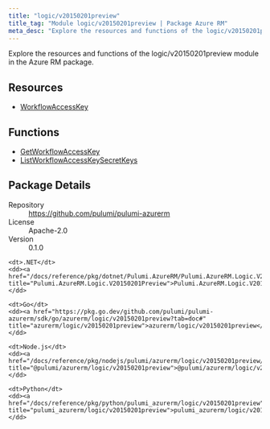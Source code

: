 ```yaml
---
title: "logic/v20150201preview"
title_tag: "Module logic/v20150201preview | Package Azure RM"
meta_desc: "Explore the resources and functions of the logic/v20150201preview module in the Azure RM package."
---
```


<!-- WARNING: this file was generated by Pulumi Docs Generator. -->
<!-- Do not edit by hand unless you're certain you know what you are doing! -->

Explore the resources and functions of the logic/v20150201preview module in the Azure RM package.

<h2 id="resources">Resources</h2>
<ul class="api">
    <li><a href="workflowaccesskey" title="WorkflowAccessKey"><span class="symbol resource"></span>WorkflowAccessKey</a></li>
</ul>

<h2 id="functions">Functions</h2>
<ul class="api">
    <li><a href="getworkflowaccesskey" title="GetWorkflowAccessKey"><span class="symbol function"></span>GetWorkflowAccessKey</a></li>
    <li><a href="listworkflowaccesskeysecretkeys" title="ListWorkflowAccessKeySecretKeys"><span class="symbol function"></span>ListWorkflowAccessKeySecretKeys</a></li>
</ul>

<h2 id="package-details">Package Details</h2>
<dl class="package-details">
	<dt>Repository</dt>
	<dd><a href="https://github.com/pulumi/pulumi-azurerm">https://github.com/pulumi/pulumi-azurerm</a></dd>
	<dt>License</dt>
	<dd>Apache-2.0</dd>
	<dt>Version</dt>
	<dd>0.1.0</dd>
</dl>



<dl class="tabular">

    <dt>.NET</dt>
    <dd><a href="/docs/reference/pkg/dotnet/Pulumi.AzureRM/Pulumi.AzureRM.Logic.V20150201Preview.html" title="Pulumi.AzureRM.Logic.V20150201Preview">Pulumi.AzureRM.Logic.V20150201Preview</a></dd>

    <dt>Go</dt>
    <dd><a href="https://pkg.go.dev/github.com/pulumi/pulumi-azurerm/sdk/go/azurerm/logic/v20150201preview?tab=doc#" title="azurerm/logic/v20150201preview">azurerm/logic/v20150201preview</a></dd>

    <dt>Node.js</dt>
    <dd><a href="/docs/reference/pkg/nodejs/pulumi/azurerm/logic/v20150201preview/#" title="@pulumi/azurerm/logic/v20150201preview">@pulumi/azurerm/logic/v20150201preview</a></dd>

    <dt>Python</dt>
    <dd><a href="/docs/reference/pkg/python/pulumi_azurerm/logic/v20150201preview" title="pulumi_azurerm/logic/v20150201preview">pulumi_azurerm/logic/v20150201preview</a></dd>

</dl>


